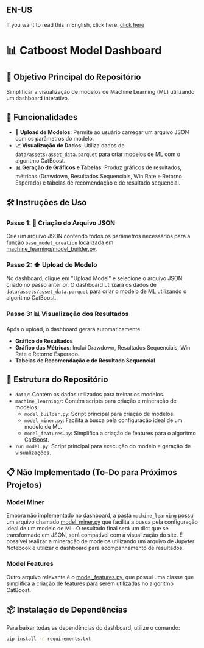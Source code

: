 ## EN-US
If you want to read this in English, click here. [click here](https://github.com/m-marqx/Beautiful-Model/blob/master/README.md)

# 📊 Catboost Model Dashboard

## 🎯 Objetivo Principal do Repositório

Simplificar a visualização de modelos de Machine Learning (ML) utilizando um dashboard interativo.

## 🚀 Funcionalidades

- **📁 Upload de Modelos**: Permite ao usuário carregar um arquivo JSON com os parâmetros do modelo.
- **📈 Visualização de Dados**: Utiliza dados de `data/assets/asset_data.parquet` para criar modelos de ML com o algoritmo CatBoost.
- **📊 Geração de Gráficos e Tabelas**: Produz gráficos de resultados, métricas (Drawdown, Resultados Sequenciais, Win Rate e Retorno Esperado) e tabelas de recomendação e de resultado sequencial.

## 🛠️ Instruções de Uso

### Passo 1: 📄 Criação do Arquivo JSON

Crie um arquivo JSON contendo todos os parâmetros necessários para a função `base_model_creation` localizada em [machine_learning/model_builder.py](machine_learning/model_builder.py).

### Passo 2: ⬆️ Upload do Modelo

No dashboard, clique em "Upload Model" e selecione o arquivo JSON criado no passo anterior. O dashboard utilizará os dados de `data/assets/asset_data.parquet` para criar o modelo de ML utilizando o algoritmo CatBoost.

### Passo 3: 📊 Visualização dos Resultados

Após o upload, o dashboard gerará automaticamente:
- **Gráfico de Resultados**
- **Gráfico das Métricas**: Inclui Drawdown, Resultados Sequenciais, Win Rate e Retorno Esperado.
- **Tabelas de Recomendação e de Resultado Sequencial**

## 📂 Estrutura do Repositório

- `data/`: Contém os dados utilizados para treinar os modelos.
- `machine_learning/`: Contém scripts para criação e mineração de modelos.
  - `model_builder.py`: Script principal para criação de modelos.
  - `model_miner.py`: Facilita a busca pela configuração ideal de um modelo de ML.
  - `model_features.py`: Simplifica a criação de features para o algoritmo CatBoost.
- `run_model.py`: Script principal para execução do modelo e geração de visualizações.

## 📋 Não Implementado (To-Do para Próximos Projetos)

### Model Miner

Embora não implementado no dashboard, a pasta `machine_learning` possui um arquivo chamado [model_miner.py](machine_learning/model_miner.py) que facilita a busca pela configuração ideal de um modelo de ML. O resultado final será um dict que se transformado em JSON, será compatível com a visualização do site. É possível realizar a mineração de modelos utilizando um arquivo de Jupyter Notebook e utilizar o dashboard para acompanhamento de resultados.

### Model Features

Outro arquivo relevante é o [model_features.py](machine_learning/model_features.py), que possui uma classe que simplifica a criação de features para serem utilizadas no algoritmo CatBoost.

## 📦 Instalação de Dependências

Para baixar todas as dependências do dashboard, utilize o comando:

```sh
pip install -r requirements.txt